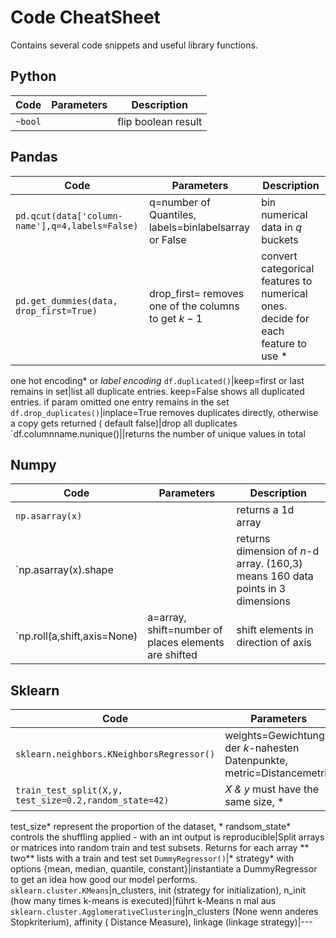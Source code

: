 # Code CheatSheet

Contains several code snippets and useful library functions.

## Python

Code|Parameters|Description
---|---|---
`~bool`||flip boolean result

## Pandas

Code|Parameters|Description
---|---|---
`pd.qcut(data['column-name'],q=4,labels=False)`|q=number of Quantiles, labels=binlabelsarray or False|bin numerical data in $q$ buckets
`pd.get_dummies(data, drop_first=True)`|drop_first= removes one of the columns to get $k-1$|convert categorical features to numerical ones. decide for each feature to use *

one hot encoding* or *label encoding*
`df.duplicated()`|keep=first or last remains in set|list all duplicate entries. keep=False shows all
duplicated entries. if param omitted one entry remains in the set
`df.drop_duplicates()`|inplace=True removes duplicates directly, otherwise a copy gets returned (
default false)|drop all duplicates
`df.columnname.nunique()||returns the number of unique values in total

## Numpy

Code|Parameters|Description
---|---|---
`np.asarray(x)`||returns a 1d array
`np.asarray(x).shape||returns dimension of $n$-d array. (160,3) means 160 data points in 3 dimensions
`np.roll(a,shift,axis=None)|a=array, shift=number of places elements are shifted|shift elements in direction of axis

## Sklearn

Code|Parameters|Description
---|---|---
`sklearn.neighbors.KNeighborsRegressor()`|weights=Gewichtung der $k$-nahesten Datenpunkte, metric=Distancemetric|K-NN Regression
`train_test_split(X,y, test_size=0.2,random_state=42)`|*X & y* must have the same size, *

test_size* represent the proportion of the dataset, *
randsom_state* controls the shuffling applied - with an int output is reproducible|Split arrays or
matrices into random train and test subsets. Returns for each array **
two** lists with a train and test set
`DummyRegressor()`|*
strategy* with options {mean, median, quantile, constant}|instantiate a DummyRegressor to get an
idea how good our model performs.
`sklearn.cluster.KMeans`|n_clusters, init (strategy for initialization), n_init (how many times
k-means is executed)|führt k-Means n mal aus
`sklearn.cluster.AgglomerativeClustering`|n_clusters (None wenn anderes Stopkriterium), affinity (
Distance Measure), linkage (linkage strategy)|---

